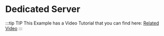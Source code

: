 # Dedicated Server

:::tip TIP
This Example has a Video Tutorial that you can find here: [Related Video](../../videos/dedicated-server.mdx)
:::